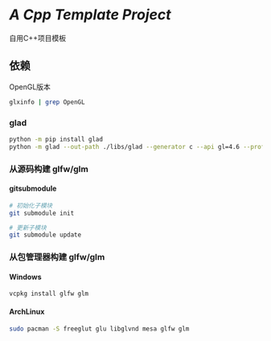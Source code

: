 # _A Cpp Template Project_

自用C++项目模板

## 依赖

OpenGL版本

```bash
glxinfo | grep OpenGL
```

### glad

```bash
python -m pip install glad
python -m glad --out-path ./libs/glad --generator c --api gl=4.6 --profile compatibility
```

### 从源码构建 glfw/glm

#### gitsubmodule

```bash
# 初始化子模块
git submodule init

# 更新子模块
git submodule update
```

### 从包管理器构建 glfw/glm

#### Windows

```pwsh
vcpkg install glfw glm
```

#### ArchLinux

```bash
sudo pacman -S freeglut glu libglvnd mesa glfw glm
```